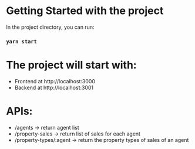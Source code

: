 # Getting Started with the project

In the project directory, you can run:

### `yarn start`

# The project will start with:
  - Frontend at http://localhost:3000
  - Backend at http://localhost:3001
  
# APIs:
  - /agents -> return agent list
  - /property-sales -> return list of sales for each agent
  - /property-types/:agent -> return the property types of sales of an agent


